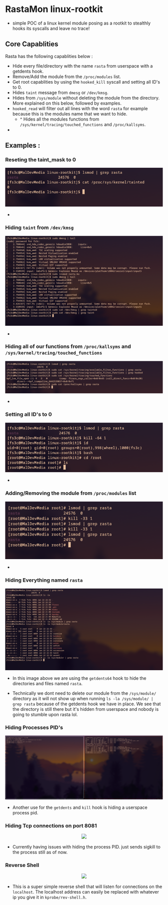 # RastaMon linux-rootkit
* simple POC of a linux kernel module posing as a rootkit to stealthly hooks its syscalls and leave no trace!

## Core Capablities
Rasta has the following capablities below :

 * Hide every file/directory with the name `rasta` from userspace with a getdents hook.
 * Remove/Add the module from the `/proc/modules` list.
 * Get root capablities by using the `hooked_kill` syscall and setting all ID's to 0.
 * Hides `taint` message from `dmesg` or `/dev/kmsg`.
 * Hides from `/sys/module` without deleting the module from the directory. More explained on this below, followed by examples.
 * `hooked_read` will filter out all lines with the word `rasta` for example because this is the modules name that we want to hide.
   * ^ Hides all the modules functions from `/sys/kernel/tracing/touched_functions` and `/proc/kallsyms`.
 *  


## Examples :

### Reseting the taint_mask to 0

<p align="center"><img src=".img/taint_mask.jpg"></p>

 * 

### Hiding `taint` from `/dev/kmsg`

<p align="center"><img src=".img/dmesg.jpg"></p>

 * 

### Hiding all of our functions from `/proc/kallsyms` and `/sys/kernel/tracing/touched_functions`

<p align="center"><img src=".img/hide.jpg"></p>

 * 

### Setting all ID's to 0

<p align="center"><img src=".img/root.jpg"></p>

 * 

### Adding/Removing the module from `/proc/modules` list

<p align="center"><img src=".img/lsmod.jpg"></p>

 * 

### Hiding Everything named `rasta`

<p align="center"><img src=".img/getdents64.jpg"></p>

 * In this image above we are using the `getdents64` hook to hide the directories and files named `rasta`. 

 * Technically we dont need to delete our module from the `/sys/module/` directory as it will not show up when running `ls -la /sys/module/ | grep rasta` because of the getdents hook we have in place. We see that the directory is still there but it's hidden from userspace and nobody is going to stumble upon rasta lol.

### Hiding Processes PID's 

<p align="center"><img src=".img/PID.jpg"></p>

 * Another use for the `getdents` and `kill` hook is hiding a userspace process pid. 

### Hiding Tcp connections on port 8081

<p align="center"><img src=".img/ports.jpg"></p>

 * Currently having issues with hiding the process PID. just sends sigkill to the process still as of now.

### Reverse Shell 

<p align="center"><img src=".img/shell.jpg"></p>

 * This is a super simple reverse shell that will listen for connections on the `localhost`. The localhost address can easily be replaced with whatever ip you give it in `kprobe/rev-shell.h`.
 
### 